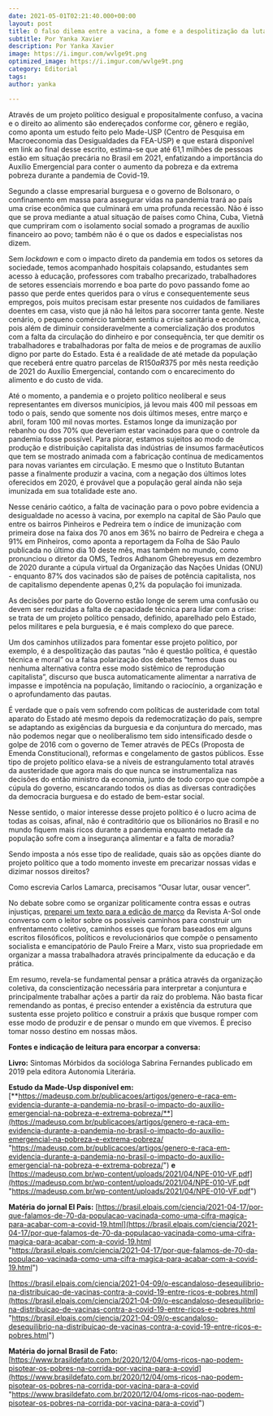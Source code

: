```yaml
---
date: 2021-05-01T02:21:40.000+00:00
layout: post
title: O falso dilema entre a vacina, a fome e a despolitização da luta
subtitle: Por Yanka Xavier
description: Por Yanka Xavier
image: https://i.imgur.com/wvlge9t.png
optimized_image: https://i.imgur.com/wvlge9t.png
category: Editorial
tags: 
author: yanka

---
```

Através de um projeto político desigual e propositalmente confuso, a vacina e o direito ao alimento são endereçados conforme cor, gênero e região, como aponta um estudo feito pelo Made-USP (Centro de Pesquisa em Macroeconomia das Desigualdades da FEA-USP) e que estará disponível em link ao final desse escrito, estima-se que até 61,1 milhões de pessoas estão em situação precária no Brasil em 2021, enfatizando a importância do Auxílio Emergencial para conter o aumento da pobreza e da extrema pobreza durante a pandemia de Covid-19.

Segundo a classe empresarial burguesa e o governo de Bolsonaro, o confinamento em massa para assegurar vidas na pandemia trará ao país uma crise econômica que culminará em uma profunda recessão. Não é isso que se prova mediante a atual situação de países como China, Cuba, Vietnã que cumpriram com o isolamento social somado a programas de auxílio financeiro ao povo; também não é o que os dados e especialistas nos dizem.

Sem _lockdown_ e com o impacto direto da pandemia em todos os setores da sociedade, temos acompanhado hospitais colapsando, estudantes sem acesso à educação, professores com trabalho precarizado, trabalhadores de setores essenciais morrendo e boa parte do povo passando fome ao passo que perde entes queridos para o vírus e consequentemente seus empregos, pois muitos precisam estar presente nos cuidados de familiares doentes em casa, visto que já não há leitos para socorrer tanta gente. Neste cenário, o pequeno comércio também sentiu a crise sanitária e econômica, pois além de diminuir consideravelmente a comercialização dos produtos com a falta da circulação do dinheiro e por consequência, ter que demitir os trabalhadores e trabalhadoras por falta de meios e de programas de auxílio digno por parte do Estado. Esta é a realidade de até metade da população que receberá entre quatro parcelas de R$150 a R$375 por mês nesta reedição de 2021 do Auxílio Emergencial, contando com o encarecimento do alimento e do custo de vida.

Até o momento, a pandemia e o projeto político neoliberal e seus representantes em diversos municípios, já levou mais 400 mil pessoas em todo o país, sendo que somente nos dois últimos meses, entre março e abril, foram 100 mil novas mortes. Estamos longe da imunização por rebanho ou dos 70% que deveriam estar vacinados para que o controle da pandemia fosse possível. Para piorar, estamos sujeitos ao modo de produção e distribuição capitalista das indústrias de insumos farmacêuticos que tem se mostrado animada com a fabricação contínua de medicamentos para novas variantes em circulação. E mesmo que o Instituto Butantan passe a finalmente produzir a vacina, com a negação dos últimos lotes oferecidos em 2020, é provável que a população geral ainda não seja imunizada em sua totalidade este ano.

Nesse cenário caótico, a falta de vacinação para o povo pobre evidencia a desigualdade no acesso à vacina, por exemplo na capital de São Paulo que entre os bairros Pinheiros e Pedreira tem o índice de imunização com primeira dose na faixa dos 70 anos em 36% no bairro de Pedreira e chega a 91% em Pinheiros, como aponta a reportagem da Folha de São Paulo publicada no último dia 10 deste mês, mas também no mundo, como pronunciou o diretor da OMS, Tedros Adhanom Ghebreyesus em dezembro de 2020 durante a cúpula virtual da Organização das Nações Unidas (ONU) - enquanto 87% dos vacinados são de países de potência capitalista, nos de capitalismo dependente apenas 0,2% da população foi imunizada.

As decisões por parte do Governo estão longe de serem uma confusão ou devem ser reduzidas a falta de capacidade técnica para lidar com a crise: se trata de um projeto político pensado, definido, aparelhado pelo Estado, pelos militares e pela burguesia, e é mais complexo do que parece.

Um dos caminhos utilizados para fomentar esse projeto político, por exemplo, é a despolitização das pautas “não é questão política, é questão técnica e moral” ou a falsa polarização dos debates “temos duas ou nenhuma alternativa contra esse modo sistêmico de reprodução capitalista”, discurso que busca automaticamente alimentar a narrativa de impasse e impotência na população, limitando o raciocínio, a organização e o aprofundamento das pautas.

É verdade que o país vem sofrendo com políticas de austeridade com total aparato do Estado até mesmo depois da redemocratização do país, sempre se adaptando as exigências da burguesia e da conjuntura do mercado, mas não podemos negar que o neoliberalismo tem sido intensificado desde o golpe de 2016 com o governo de Temer através de PECs (Proposta de Emenda Constitucional), reformas e congelamento de gastos públicos. Esse tipo de projeto político elava-se a níveis de estrangulamento total através da austeridade que agora mais do que nunca se instrumentaliza nas decisões do então ministro da economia, junto de todo corpo que compõe a cúpula do governo, escancarando todos os dias as diversas contradições da democracia burguesa e do estado de bem-estar social.

Nesse sentido, o maior interesse desse projeto político é o lucro acima de todas as coisas, afinal, não é contraditório que os bilionários no Brasil e no mundo fiquem mais ricos durante a pandemia enquanto metade da população sofre com a insegurança alimentar e a falta de moradia?

Sendo imposta a nós esse tipo de realidade, quais são as opções diante do projeto político que a todo momento investe em precarizar nossas vidas e dizimar nossos direitos?

Como escrevia Carlos Lamarca, precisamos “Ousar lutar, ousar vencer”.

No debate sobre como se organizar politicamente contra essas e outras injustiças, [preparei um texto para a edição de março](http://cursinhoasol.com.br/revista/como-e-por-que-nao-ser-maleavel-na-luta-contra-as-injusticas/) da Revista A-Sol onde converso com o leitor sobre os possíveis caminhos para construir um enfrentamento coletivo, caminhos esses que foram baseados em alguns escritos filosóficos, políticos e revolucionários que compõe o pensamento socialista e emancipatório de Paulo Freire a Marx, visto sua propriedade em organizar a massa trabalhadora através principalmente da educação e da prática.

Em resumo, revela-se fundamental pensar a prática através da organização coletiva, da conscientização necessária para interpretar a conjuntura e principalmente trabalhar ações a partir da raiz do problema. Não basta ficar remendando as pontas, é preciso entender a existência da estrutura que sustenta esse projeto político e construir a práxis que busque romper com esse modo de produzir e de pensar o mundo em que vivemos. É preciso tomar nosso destino em nossas mãos.

**Fontes e indicação de leitura para encorpar a conversa:**

**Livro:** Sintomas Mórbidos da socióloga Sabrina Fernandes publicado em 2019 pela editora Autonomia Literária.

**Estudo da Made-Usp disponível em:** [**https://madeusp.com.br/publicacoes/artigos/genero-e-raca-em-evidencia-durante-a-pandemia-no-brasil-o-impacto-do-auxilio-emergencial-na-pobreza-e-extrema-pobreza/**](https://madeusp.com.br/publicacoes/artigos/genero-e-raca-em-evidencia-durante-a-pandemia-no-brasil-o-impacto-do-auxilio-emergencial-na-pobreza-e-extrema-pobreza/ "https://madeusp.com.br/publicacoes/artigos/genero-e-raca-em-evidencia-durante-a-pandemia-no-brasil-o-impacto-do-auxilio-emergencial-na-pobreza-e-extrema-pobreza/") **e** [https://madeusp.com.br/wp-content/uploads/2021/04/NPE-010-VF.pdf](https://madeusp.com.br/wp-content/uploads/2021/04/NPE-010-VF.pdf "https://madeusp.com.br/wp-content/uploads/2021/04/NPE-010-VF.pdf")

**Matéria do jornal El País:** [https://brasil.elpais.com/ciencia/2021-04-17/por-que-falamos-de-70-da-populacao-vacinada-como-uma-cifra-magica-para-acabar-com-a-covid-19.html](https://brasil.elpais.com/ciencia/2021-04-17/por-que-falamos-de-70-da-populacao-vacinada-como-uma-cifra-magica-para-acabar-com-a-covid-19.html "https://brasil.elpais.com/ciencia/2021-04-17/por-que-falamos-de-70-da-populacao-vacinada-como-uma-cifra-magica-para-acabar-com-a-covid-19.html")

[https://brasil.elpais.com/ciencia/2021-04-09/o-escandaloso-desequilibrio-na-distribuicao-de-vacinas-contra-a-covid-19-entre-ricos-e-pobres.html](https://brasil.elpais.com/ciencia/2021-04-09/o-escandaloso-desequilibrio-na-distribuicao-de-vacinas-contra-a-covid-19-entre-ricos-e-pobres.html "https://brasil.elpais.com/ciencia/2021-04-09/o-escandaloso-desequilibrio-na-distribuicao-de-vacinas-contra-a-covid-19-entre-ricos-e-pobres.html")

**Matéria do jornal Brasil de Fato:** [https://www.brasildefato.com.br/2020/12/04/oms-ricos-nao-podem-pisotear-os-pobres-na-corrida-por-vacina-para-a-covid](https://www.brasildefato.com.br/2020/12/04/oms-ricos-nao-podem-pisotear-os-pobres-na-corrida-por-vacina-para-a-covid "https://www.brasildefato.com.br/2020/12/04/oms-ricos-nao-podem-pisotear-os-pobres-na-corrida-por-vacina-para-a-covid")